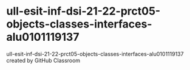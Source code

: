 # ull-esit-inf-dsi-21-22-prct05-objects-classes-interfaces-alu0101119137
ull-esit-inf-dsi-21-22-prct05-objects-classes-interfaces-alu0101119137 created by GitHub Classroom
